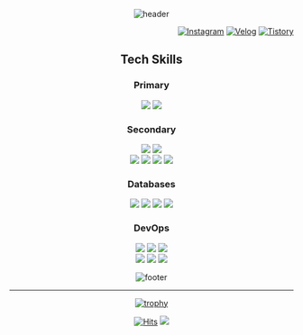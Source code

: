 <div align="center">
  
![header](https://capsule-render.vercel.app/api?type=waving&color=0:EEEEEE,100:99ccff&text=Lee%20Joon%20Yeong👋&animation=twinkling&fontSize=40&fontAlign=50&fontAlignY=30&height=150&desc=Back-end%20Engineer&descAlign=60&descAlignY=50)

<div align="right">
  
  [![Instagram](https://img.shields.io/badge/Instagram-E4405F?style=round-square&logo=instagram&logoColor=white)](https://www.instagram.com/2oooon0)
  [![Velog](https://img.shields.io/badge/Velog-20C997?style=round-square&logo=velog&logoColor=white)](https://velog.io/@given02)
  [![Tistory](https://img.shields.io/badge/Tistory-000000?style=round-square&logo=tistory&logoColor=white)](https://given02.tistory.com/)
  
</div>

## Tech Skills

### Primary
<div> 
<!--   <img src="https://img.shields.io/badge/Kotlin-7F52FF?style=round-square&logo=kotlin&logoColor=white">  -->
  <img src="https://img.shields.io/badge/Java-007396?style=round-square&logo=OpenJDK&logoColor=white"/> 
  <img src="https://img.shields.io/badge/Spring-6DB33F?style=round-square&logo=spring&logoColor=white"> 
</div>

### Secondary
<div> 
  <img src="https://img.shields.io/badge/Javascript-F7DF1E?style=round-square&logo=javascript&logoColor=black"> 
  <img src="https://img.shields.io/badge/Typescript-3178C6?style=round-square&logo=typescript&logoColor=white"> 
</div> 
<div> 
  <img src="https://img.shields.io/badge/Node.js-339933?style=round-square&logo=node.js&logoColor=white"> 
  <img src="https://img.shields.io/badge/Express-000000?style=round-square&logo=express&logoColor=white"> 
  <img src="https://img.shields.io/badge/Next.js-000000?style=round-square&logo=next.js&logoColor=white"> 
  <img src="https://img.shields.io/badge/React-61DAFB?style=round-square&logo=react&logoColor=black"> 
</div>

### Databases
<div> 
  <img src="https://img.shields.io/badge/MySQL-4479A1?style=round-square&logo=mysql&logoColor=white"> 
  <img src="https://img.shields.io/badge/PostgreSQL-4169E1?style=round-square&logo=PostgreSQL&logoColor=white"/> 
  <img src="https://img.shields.io/badge/MongoDB-47A248?style=round-square&logo=MongoDB&logoColor=white"> 
  <img src="https://img.shields.io/badge/Redis-DC382D?style=round-square&logo=redis&logoColor=white"> 
</div>

### DevOps
<div> 
  <img src="https://img.shields.io/badge/Kubernetes-326ce5?style=round-square&logo=kubernetes&logoColor=white"> 
  <img src="https://img.shields.io/badge/Docker-2496ED?style=round-square&logo=Docker&logoColor=white"/> 
  <img src="https://img.shields.io/badge/Jenkins-D24939?style=round-square&logo=jenkins&logoColor=white"/> 
</div>
<div> 
  <img src="https://img.shields.io/badge/AWS EC2-FF9900?style=round-square&logo=amazonec2&logoColor=white"/> 
  <img src="https://img.shields.io/badge/AWS S3-569A31?style=round-square&logo=amazons3&logoColor=white"/> 
  <img src="https://img.shields.io/badge/AWS RDS-527FFF?style=round-square&logo=amazonrds&logoColor=white"> 
</div>
<!-- <div> 
  <img src="https://img.shields.io/badge/Prometheus-E6522C?style=round-square&logo=prometheus&logoColor=white"> 
  <img src="https://img.shields.io/badge/Grafana-F46800?style=round-square&logo=grafana&logoColor=white"> 
  <img src="https://img.shields.io/badge/Kafka-231F20?style=round-square&logo=apachekafka&logoColor=white"> 
  <img src="https://img.shields.io/badge/RabbitMQ-FF6600?style=round-square&logo=rabbitmq&logoColor=white"/> 
</div> -->
<!-- <div>
  <img src="https://img.shields.io/badge/Elasticsearch-005571?style=round-square&logo=elasticsearch&logoColor=white"> 
  <img src="https://img.shields.io/badge/Logstash-005571?style=round-square&logo=logstash&logoColor=white"/> 
  <img src="https://img.shields.io/badge/Kibana-005571?style=round-square&logo=kibana&logoColor=white"/> 
</div> -->

![footer](https://capsule-render.vercel.app/api?type=waving&color=color=0:EEEEEE,100:99ccff&height=100&section=footer)

---


[![trophy](https://github-profile-trophy.vercel.app/?username=given02&row=1&column=7)](https://github.com/ryo-ma/github-profile-trophy)

[![Hits](https://hits.seeyoufarm.com/api/count/incr/badge.svg?url=https%3A%2F%2Fgithub.com%2Fgiven02&count_bg=%22222222&title_bg=%22222222&icon=&icon_color=%23E7E7E7&title=hits&edge_flat=false)](https://hits.seeyoufarm.com)
<img src="https://img.shields.io/badge/-000000?style=round-square&logo=apple&logoColor=white">
  
</div>
